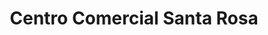---
title: "Centro Comercial Santa Rosa"
url: /santa-tecla/centro-comercial-santa-rosa/
shop: Einkaufszentrum
---